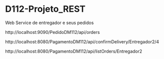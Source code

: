 # D112-Projeto_REST
Web Service de entregador e seus pedidos

http://localhost:9090/PedidoDM112/api/orders

http://localhost:8080/PagamentoDM112/api/confirmDelivery/Entregador2/4

http://localhost:8080/PagamentoDM112/api/listOrders/Entregador2